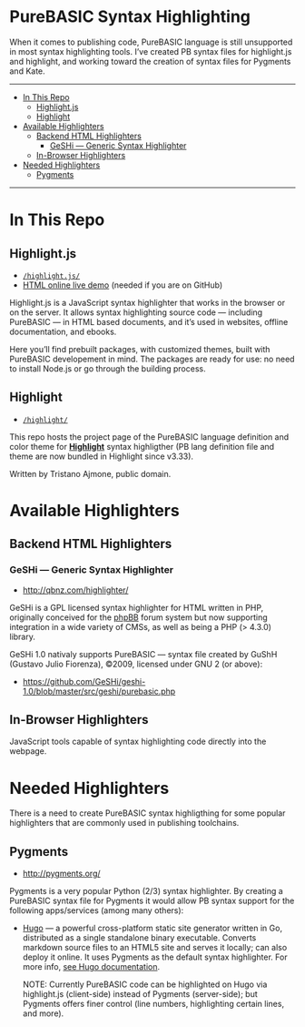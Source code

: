 PureBASIC Syntax Highlighting
=============================

When it comes to publishing code, PureBASIC language is still unsupported in most syntax highlighting tools. I’ve created PB syntax files for highlight.js and highlight, and working toward the creation of syntax files for Pygments and Kate.

------------------------------------------------------------------------

<!-- #toc -->
-   [In This Repo](#in-this-repo)
    -   [Highlight.js](#highlightjs)
    -   [Highlight](#highlight)
-   [Available Highlighters](#available-highlighters)
    -   [Backend HTML Highlighters](#backend-html-highlighters)
        -   [GeSHi — Generic Syntax Highlighter](#geshi--generic-syntax-highlighter)
    -   [In-Browser Highlighters](#in-browser-highlighters)
-   [Needed Highlighters](#needed-highlighters)
    -   [Pygments](#pygments)

<!-- /toc -->

------------------------------------------------------------------------

In This Repo
============

Highlight.js
------------

-   [`/highlight.js/`](./highlight.js/)
-   [HTML online live demo](https://cdn.rawgit.com/tajmone/purebasic-archives/master/syntax-highlighting/highlight.js/pb-prebuilt/hljs-all/example.html) (needed if you are on GitHub)

Highlight.js is a JavaScript syntax highlighter that works in the browser or on the server. It allows syntax highlighting source code — including PureBASIC — in HTML based documents, and it’s used in websites, offline documentation, and ebooks.

Here you’ll find prebuilt packages, with customized themes, built with PureBASIC developement in mind. The packages are ready for use: no need to install Node.js or go through the building process.

Highlight
---------

-   [`/highlight/`](./highlight/)

This repo hosts the project page of the PureBASIC language definition and color theme for [**Highlight**](http://www.andre-simon.de/doku/highlight/en/highlight.php) syntax highligther (PB lang definition file and theme are now bundled in Highlight since v3.33).

Written by Tristano Ajmone, public domain.

Available Highlighters
======================

Backend HTML Highlighters
-------------------------

### GeSHi — Generic Syntax Highlighter

-   <http://qbnz.com/highlighter/>

GeSHi is a GPL licensed syntax highlighter for HTML written in PHP, originally conceived for the [phpBB](http://phpbb.net/) forum system but now supporting integration in a wide variety of CMSs, as well as being a PHP (&gt; 4.3.0) library.

GeSHi 1.0 nativaly supports PureBASIC — syntax file created by GuShH (Gustavo Julio Fiorenza), ©2009, licensed under GNU 2 (or above):

-   <https://github.com/GeSHi/geshi-1.0/blob/master/src/geshi/purebasic.php>

In-Browser Highlighters
-----------------------

JavaScript tools capable of syntax highlighting code directly into the webpage.

Needed Highlighters
===================

There is a need to create PureBASIC syntax highligthing for some popular highlighters that are commonly used in publishing toolchains.

Pygments
--------

-   <http://pygments.org/>

Pygments is a very popular Python (2/3) syntax highlighter. By creating a PureBASIC syntax file for Pygments it would allow PB syntax support for the following apps/services (among many others):

-   [Hugo](https://gohugo.io/) — a powerful cross-platform static site generator written in Go, distributed as a single standalone binary executable. Converts markdown source files to an HTML5 site and serves it locally; can also deploy it online. It uses Pygments as the default syntax highlighter. For more info, [see Hugo documentation](https://gohugo.io/extras/highlighting).

    NOTE: Currently PureBASIC code can be highlighted on Hugo via highlight.js (client-side) instead of Pygments (server-side); but Pygments offers finer control (line numbers, highlighting certain lines, and more).


